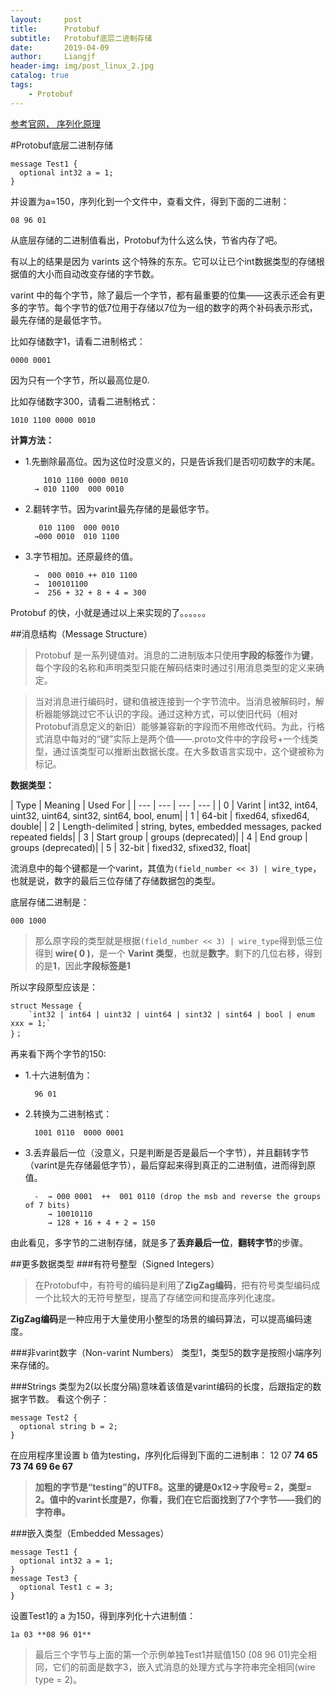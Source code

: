 ```yaml
---
layout:     post                  
title:      Protobuf
subtitle:   Protobuf底层二进制存储
date:       2019-04-09          
author:     Liangjf                  
header-img: img/post_linux_2.jpg
catalog: true                      
tags:                       
    - Protobuf
---
```


[参考官网， 序列化原理](https://developers.google.com/protocol-buffers/docs/encoding)

#Protobuf底层二进制存储

	message Test1 {
	  optional int32 a = 1;
	}

并设置为a=150，序列化到一个文件中，查看文件，得到下面的二进制：

`08 96 01`

从底层存储的二进制值看出，Protobuf为什么这么快，节省内存了吧。

有以上的结果是因为 varints 这个特殊的东东。它可以让已个int数据类型的存储根据值的大小而自动改变存储的字节数。

varint 中的每个字节，除了最后一个字节，都有最重要的位集——这表示还会有更多的字节。每个字节的低7位用于存储以7位为一组的数字的两个补码表示形式，最先存储的是最低字节。

比如存储数字1，请看二进制格式：

`0000 0001`

因为只有一个字节，所以最高位是0.

比如存储数字300，请看二进制格式：

`1010 1100 0000 0010`

**计算方法：**

- 1.先删除最高位。因为这位时没意义的，只是告诉我们是否叨叨数字的末尾。

		  1010 1100 0000 0010
		→ 010 1100  000 0010

- 2.翻转字节。因为varint最先存储的是最低字节。

		 010 1100  000 0010
		→000 0010  010 1100

- 3.字节相加。还原最终的值。

		→  000 0010 ++ 010 1100
		→  100101100
		→  256 + 32 + 8 + 4 = 300

Protobuf 的快，小就是通过以上来实现的了。。。。。。

##消息结构（Message Structure）
> Protobuf 是一系列键值对。消息的二进制版本只使用**字段的标签**作为**键**，每个字段的名称和声明类型只能在解码结束时通过引用消息类型的定义来确定。

> 当对消息进行编码时，键和值被连接到一个字节流中。当消息被解码时，解析器能够跳过它不认识的字段。通过这种方式，可以使旧代码（相对Protobuf消息定义的新旧）能够兼容新的字段而不用修改代码。为此，行格式消息中每对的“键”实际上是两个值——.proto文件中的字段号+一个线类型，通过该类型可以推断出数据长度。在大多数语言实现中，这个键被称为标记。


**数据类型：**

| Type | Meaning | Used For |
| --- | --- | --- | --- |
| 0   | Varint                      | int32, int64, uint32, uint64, sint32, sint64, bool, enum| 
| 1   | 64-bit                      | fixed64, sfixed64, double| 
| 2   | Length-delimited        | string, bytes, embedded messages, packed repeated fields| 
| 3   | Start group               | groups (deprecated)| 
| 4   | End group                | groups (deprecated)| 
| 5   | 32-bit                      | fixed32, sfixed32, float| 

流消息中的每个键都是一个varint，其值为`(field_number << 3) | wire_type`，也就是说，数字的最后三位存储了存储数据包的类型。

底层存储二进制是：

`000 1000`

> 那么原字段的类型就是根据`(field_number << 3) | wire_type`得到低三位得到 **wire( 0 )**，是一个 **Varint 类型**，也就是**数字**。剩下的几位右移，得到的是**1**，因此**字段标签是1**

所以字段原型应该是：

	struct Message {
	    `int32 | int64 | uint32 | uint64 | sint32 | sint64 | bool | enum       xxx = 1;`
	}；

再来看下两个字节的150:

- 1.十六进制值为：

		96 01

- 2.转换为二进制格式：

		1001 0110  0000 0001

- 3.丢弃最后一位（没意义，只是判断是否是最后一个字节），并且翻转字节（varint是先存储最低字节），最后穿起来得到真正的二进制值，进而得到原值。
    
		-  → 000 0001  ++  001 0110 (drop the msb and reverse the groups of 7 bits)
	       → 10010110
	       → 128 + 16 + 4 + 2 = 150

由此看见，多字节的二进制存储，就是多了**丢弃最后一位**，**翻转字节**的步骤。

##更多数据类型
###有符号整型（Signed Integers）
> 在Protobuf中，有符号的编码是利用了**ZigZag编码**，把有符号类型编码成一个比较大的无符号整型，提高了存储空间和提高序列化速度。

**ZigZag编码**是一种应用于大量使用小整型的场景的编码算法，可以提高编码速度。

###非varint数字（Non-varint Numbers）
类型1，类型5的数字是按照小端序列来存储的。

###Strings
类型为2(以长度分隔)意味着该值是varint编码的长度，后跟指定的数据字节数。
看这个例子：

    message Test2 {
      optional string b = 2;
    }

在应用程序里设置 b 值为testing，序列化后得到下面的二进制串：
12 07 **74 65 73 74 69 6e 67**
> **加粗的字节是“testing”的UTF8。这里的键是0x12→字段号= 2，类型= 2。值中的varint长度是7，你看，我们在它后面找到了7个字节——我们的字符串。**


###嵌入类型（Embedded Messages）
    
    message Test1 {
      optional int32 a = 1;
    }
    message Test3 {
      optional Test1 c = 3;
    }

设置Test1的 a 为150，得到序列化十六进制值：

`1a 03 **08 96 01**`

> 最后三个字节与上面的第一个示例单独Test1并赋值150 (08 96 01)完全相同，它们的前面是数字3，嵌入式消息的处理方式与字符串完全相同(wire type = 2)。